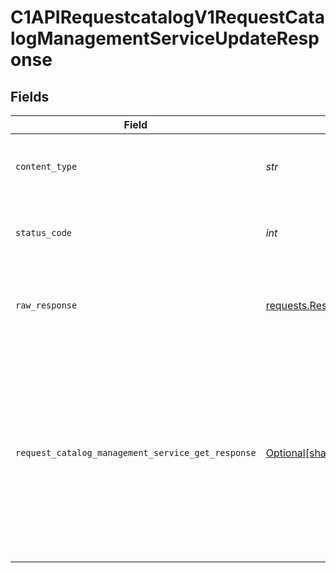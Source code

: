 # C1APIRequestcatalogV1RequestCatalogManagementServiceUpdateResponse


## Fields

| Field                                                                                                                                                                         | Type                                                                                                                                                                          | Required                                                                                                                                                                      | Description                                                                                                                                                                   |
| ----------------------------------------------------------------------------------------------------------------------------------------------------------------------------- | ----------------------------------------------------------------------------------------------------------------------------------------------------------------------------- | ----------------------------------------------------------------------------------------------------------------------------------------------------------------------------- | ----------------------------------------------------------------------------------------------------------------------------------------------------------------------------- |
| `content_type`                                                                                                                                                                | *str*                                                                                                                                                                         | :heavy_check_mark:                                                                                                                                                            | HTTP response content type for this operation                                                                                                                                 |
| `status_code`                                                                                                                                                                 | *int*                                                                                                                                                                         | :heavy_check_mark:                                                                                                                                                            | HTTP response status code for this operation                                                                                                                                  |
| `raw_response`                                                                                                                                                                | [requests.Response](https://requests.readthedocs.io/en/latest/api/#requests.Response)                                                                                         | :heavy_check_mark:                                                                                                                                                            | Raw HTTP response; suitable for custom response parsing                                                                                                                       |
| `request_catalog_management_service_get_response`                                                                                                                             | [Optional[shared.RequestCatalogManagementServiceGetResponse]](../../models/shared/requestcatalogmanagementservicegetresponse.md)                                              | :heavy_minus_sign:                                                                                                                                                            | The request catalog management service get response returns a request catalog view with the expanded items in the expanded array indicated by the expand mask in the request. |